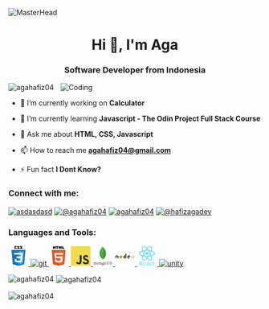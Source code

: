 ![MasterHead](https://github.com/agahafiz04/agahafiz04/assets/139210360/a9cf5d51-a18f-409e-8ab6-d79b13bc45d6)
<h1 align="center">Hi 👋, I'm Aga</h1>
<h3 align="center">Software Developer from Indonesia</h3>
<img align="right" alt="Coding" width="400" src="https://github.com/agahafiz04/agahafiz04/assets/139210360/f1165a7f-963d-4947-bf8e-af327e581f92">

<p align="left"> <img src="https://komarev.com/ghpvc/?username=agahafiz04&label=Profile%20views&color=0e75b6&style=flat" alt="agahafiz04" /> </p>

- 🔭 I’m currently working on **Calculator**

- 🌱 I’m currently learning **Javascript - The Odin Project Full Stack Course**

- 💬 Ask me about **HTML, CSS, Javascript**

- 📫 How to reach me **agahafiz04@gmail.com**

- ⚡ Fun fact **I Dont Know?**

<h3 align="left">Connect with me:</h3>
<a href="https://dev.to/asdasdasd" target="blank"><img align="center" src="https://raw.githubusercontent.com/rahuldkjain/github-profile-readme-generator/master/src/images/icons/Social/devto.svg" alt="asdasdasd" height="30" width="40" /></a>
<a href="https://linkedin.com/in/@agahafiz04" target="blank"><img align="center" src="https://raw.githubusercontent.com/rahuldkjain/github-profile-readme-generator/master/src/images/icons/Social/linked-in-alt.svg" alt="@agahafiz04" height="30" width="40" /></a>
<a href="https://instagram.com/agahafiz04" target="blank"><img align="center" src="https://raw.githubusercontent.com/rahuldkjain/github-profile-readme-generator/master/src/images/icons/Social/instagram.svg" alt="agahafiz04" height="30" width="40" /></a>
<a href="https://www.youtube.com/c/@hafizagadev" target="blank"><img align="center" src="https://raw.githubusercontent.com/rahuldkjain/github-profile-readme-generator/master/src/images/icons/Social/youtube.svg" alt="@hafizagadev" height="30" width="40" /></a>
</p>


<h3 align="left">Languages and Tools:</h3>
<p align="left"> <a href="https://www.w3schools.com/css/" target="_blank" rel="noreferrer"> <img src="https://raw.githubusercontent.com/devicons/devicon/master/icons/css3/css3-original-wordmark.svg" alt="css3" width="40" height="40"/> </a> <a href="https://git-scm.com/" target="_blank" rel="noreferrer"> <img src="https://www.vectorlogo.zone/logos/git-scm/git-scm-icon.svg" alt="git" width="40" height="40"/> </a> <a href="https://www.w3.org/html/" target="_blank" rel="noreferrer"> <img src="https://raw.githubusercontent.com/devicons/devicon/master/icons/html5/html5-original-wordmark.svg" alt="html5" width="40" height="40"/> </a> <a href="https://developer.mozilla.org/en-US/docs/Web/JavaScript" target="_blank" rel="noreferrer"> <img src="https://raw.githubusercontent.com/devicons/devicon/master/icons/javascript/javascript-original.svg" alt="javascript" width="40" height="40"/> </a> <a href="https://www.mongodb.com/" target="_blank" rel="noreferrer"> <img src="https://raw.githubusercontent.com/devicons/devicon/master/icons/mongodb/mongodb-original-wordmark.svg" alt="mongodb" width="40" height="40"/> </a> <a href="https://nodejs.org" target="_blank" rel="noreferrer"> <img src="https://raw.githubusercontent.com/devicons/devicon/master/icons/nodejs/nodejs-original-wordmark.svg" alt="nodejs" width="40" height="40"/> </a> <a href="https://reactjs.org/" target="_blank" rel="noreferrer"> <img src="https://raw.githubusercontent.com/devicons/devicon/master/icons/react/react-original-wordmark.svg" alt="react" width="40" height="40"/> </a> <a href="https://unity.com/" target="_blank" rel="noreferrer"> <img src="https://www.vectorlogo.zone/logos/unity3d/unity3d-icon.svg" alt="unity" width="40" height="40"/> </a> </p>

<p><img align="left" src="https://github-readme-stats.vercel.app/api/top-langs?username=agahafiz04&show_icons=true&locale=en&layout=compact" alt="agahafiz04" /></p>

<p>&nbsp;<img align="center" src="https://github-readme-stats.vercel.app/api?username=agahafiz04&show_icons=true&locale=en" alt="agahafiz04" /></p>

<p><img align="center" src="https://github-readme-streak-stats.herokuapp.com/?user=agahafiz04&" alt="agahafiz04" /></p>

